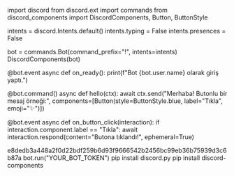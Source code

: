 import discord
from discord.ext import commands
from discord_components import DiscordComponents, Button, ButtonStyle

intents = discord.Intents.default()
intents.typing = False
intents.presences = False

bot = commands.Bot(command_prefix="!", intents=intents)
DiscordComponents(bot)

@bot.event
async def on_ready():
    print(f"Bot {bot.user.name} olarak giriş yaptı.")

@bot.command()
async def hello(ctx):
    await ctx.send("Merhaba! Butonlu bir mesaj örneği:", 
                   components=[Button(style=ButtonStyle.blue, label="Tıkla", emoji="✨")])

@bot.event
async def on_button_click(interaction):
    if interaction.component.label == "Tıkla":
        await interaction.respond(content="Butona tıklandı!", ephemeral=True)

e8dedb3a448a2f0d22bdf259b6d93f9666542b2456bc99eb36b75939d3c6b87a
bot.run("YOUR_BOT_TOKEN") pip install discord.py
pip install discord-components

